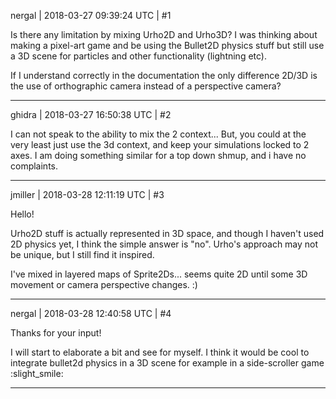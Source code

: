 nergal | 2018-03-27 09:39:24 UTC | #1

Is there any limitation by mixing Urho2D and Urho3D? I was thinking about making a pixel-art game and be using the Bullet2D physics stuff but still use a 3D scene for particles and other functionality (lightning etc). 

If I understand correctly in the documentation the only difference 2D/3D is the use of orthographic camera instead of a perspective camera?

-------------------------

ghidra | 2018-03-27 16:50:38 UTC | #2

I can not speak to the ability to mix the 2 context...
But, you could at the very least just use the 3d context, and keep your simulations locked to 2 axes. I am doing something similar for a top down shmup, and i have no complaints.

-------------------------

jmiller | 2018-03-28 12:11:19 UTC | #3

Hello!

Urho2D stuff is actually represented in 3D space, and though I haven't used 2D physics yet, I think the simple answer is "no".
Urho's approach may not be unique, but I still find it inspired.

I've mixed in layered maps of Sprite2Ds... seems quite 2D until some 3D movement or camera perspective changes. :)

-------------------------

nergal | 2018-03-28 12:40:58 UTC | #4

Thanks for your input!

I will start to elaborate a bit and see for myself. I think it would be cool to integrate bullet2d physics in a 3D scene for example in a side-scroller game :slight_smile:

-------------------------


